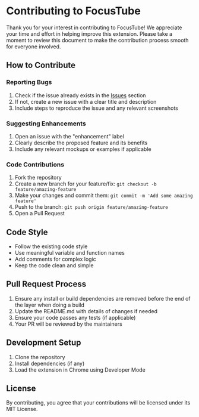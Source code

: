 # Contributing to FocusTube

Thank you for your interest in contributing to FocusTube! We appreciate your time and effort in helping improve this extension. Please take a moment to review this document to make the contribution process smooth for everyone involved.

## How to Contribute

### Reporting Bugs
1. Check if the issue already exists in the [Issues](https://github.com/PrtHub/focus-tube/issues) section
2. If not, create a new issue with a clear title and description
3. Include steps to reproduce the issue and any relevant screenshots

### Suggesting Enhancements
1. Open an issue with the "enhancement" label
2. Clearly describe the proposed feature and its benefits
3. Include any relevant mockups or examples if applicable

### Code Contributions
1. Fork the repository
2. Create a new branch for your feature/fix: `git checkout -b feature/amazing-feature`
3. Make your changes and commit them: `git commit -m 'Add some amazing feature'`
4. Push to the branch: `git push origin feature/amazing-feature`
5. Open a Pull Request

## Code Style
- Follow the existing code style
- Use meaningful variable and function names
- Add comments for complex logic
- Keep the code clean and simple

## Pull Request Process
1. Ensure any install or build dependencies are removed before the end of the layer when doing a build
2. Update the README.md with details of changes if needed
3. Ensure your code passes any tests (if applicable)
4. Your PR will be reviewed by the maintainers

## Development Setup
1. Clone the repository
2. Install dependencies (if any)
3. Load the extension in Chrome using Developer Mode

## License
By contributing, you agree that your contributions will be licensed under its MIT License.
